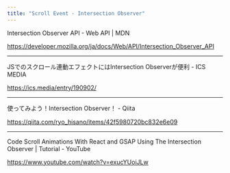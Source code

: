 ```yaml
---
title: "Scroll Event - Intersection Observer"
---
```


Intersection Observer API - Web API | MDN

https://developer.mozilla.org/ja/docs/Web/API/Intersection_Observer_API


---

JSでのスクロール連動エフェクトにはIntersection Observerが便利 - ICS MEDIA

https://ics.media/entry/190902/

---

使ってみよう！Intersection Observer！ - Qiita

https://qiita.com/ryo_hisano/items/42f5980720bc832e6e09


---

Code Scroll Animations With React and GSAP Using The Intersection Observer | Tutorial - YouTube

https://www.youtube.com/watch?v=exucYUoiJLw
